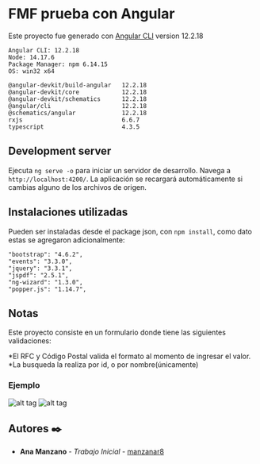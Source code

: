 # FMF prueba con Angular


Este proyecto fue generado con [Angular CLI](https://github.com/angular/angular-cli) version 12.2.18

    Angular CLI: 12.2.18
    Node: 14.17.6
    Package Manager: npm 6.14.15
    OS: win32 x64

    @angular-devkit/build-angular   12.2.18
    @angular-devkit/core            12.2.18
    @angular-devkit/schematics      12.2.18
    @angular/cli                    12.2.18
    @schematics/angular             12.2.18
    rxjs                            6.6.7
    typescript                      4.3.5




## Development server

Ejecuta `ng serve -o` para iniciar un servidor de desarrollo. Navega a `http://localhost:4200/`. La aplicación se recargará automáticamente si cambias alguno de los archivos de origen.



## Instalaciones utilizadas

Pueden ser instaladas desde el package json, con `npm install`, como dato estas se agregaron adicionalmente:
    
    "bootstrap": "4.6.2",
    "events": "3.3.0",
    "jquery": "3.3.1",
    "jspdf": "2.5.1",
    "ng-wizard": "1.3.0",
    "popper.js": "1.14.7",



## Notas

Este proyecto consiste en un formulario donde tiene las siguientes validaciones:

*El RFC y Código Postal valida el formato al momento de ingresar el valor.
*La busqueda la realiza por id, o por nombre(únicamente)


### Ejemplo

![alt tag](https://github.com/manzanar8/fmfAngular/blob/main/pruebaFMF/fmfAngular/imgHome.png?raw=true) 
![alt tag](https://github.com/manzanar8/fmfAngular/blob/main/pruebaFMF/fmfAngular/imgBusqueda.png?raw=true) 



## Autores ✒️

* **Ana Manzano** - *Trabajo Inicial* - [manzanar8](https://github.com/manzanar8)